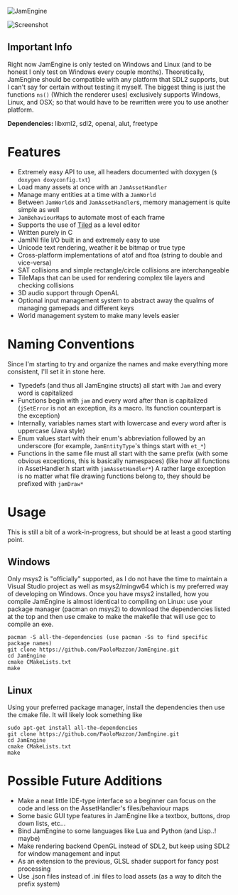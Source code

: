 ![JamEngine](https://i.imgur.com/eF0nArB.png)

![Screenshot](https://i.ibb.co/9q7hrSX/screenshot.png)

Important Info
--------------
Right now JamEngine is only tested on Windows and Linux (and to be
honest I only test on Windows every couple months). Theoretically, JamEngine
should be compatible with any platform that SDL2 supports, but I can't
say for certain without testing it myself. The biggest thing is just
the functions `ns()` (Which the renderer uses) exclusively supports Windows,
Linux, and OSX; so that would have to be rewritten were you to use another
platform.

**Dependencies:** libxml2, sdl2, openal, alut, freetype

Features
========
 - Extremely easy API to use, all headers documented with doxygen (`$ doxygen doxyconfig.txt`)
 - Load many assets at once with an `JamAssetHandler`
 - Manage many entities at a time with a `JamWorld`
 - Between `JamWorld`s and `JamAssetHandler`s, memory management is quite simple as well
 - `JamBehaviourMap`s to automate most of each frame
 - Supports the use of [Tiled](https://www.mapeditor.org/) as a level editor
 - Written purely in C
 - JamINI file I/O built in and extremely easy to use
 - Unicode text rendering, weather it be bitmap or true type
 - Cross-platform implementations of atof and ftoa (string to double and vice-versa)
 - SAT collisions and simple rectangle/circle collisions are interchangeable
 - TileMaps that can be used for rendering complex tile layers and checking collisions
 - 3D audio support through OpenAL
 - Optional input management system to abstract away the qualms of managing gamepads and different keys
 - World management system to make many levels easier

Naming Conventions
==================
Since I'm starting to try and organize the names and make everything more consistent,
I'll set it in stone here.

 + Typedefs (and thus all JamEngine structs) all start with `Jam` and every word is capitalized
 + Functions begin with `jam` and every word after than is capitalized (`jSetError` is not an exception, its a macro. Its function counterpart is the exception)
 + Internally, variables names start with lowercase and every word after is uppercase (Java style)
 + Enum values start with their enum's abbreviation followed by an underscore (for example, `JamEntityType`'s things start with `et_*`)
 + Functions in the same file must all start with the same prefix (with some obvious exceptions, this is basically namespaces) (like how all functions in AssetHandler.h start with `jamAssetHandler*`) A rather large exception is no matter what file drawing functions belong to, they should be prefixed with `jamDraw*`

Usage
=====
This is still a bit of a work-in-progress, but should be at least a good starting point.

Windows
-------
Only msys2 is "officially" supported, as I do not have the time to maintain a Visual Studio project as well as
msys2/mingw64 which is my preferred way of developing on Windows. Once you have msys2 installed, how you compile
JamEngine is almost identical to compiling on Linux: use your package manager (pacman on msys2) to download the
dependencies listed at the top and then use cmake to make the makefile that will use gcc to compile an exe.

    pacman -S all-the-dependencies (use pacman -Ss to find specific package names)
    git clone https://github.com/PaoloMazzon/JamEngine.git
    cd JamEngine
    cmake CMakeLists.txt
    make

Linux
-----
Using your preferred package manager, install the dependencies then use the cmake file. It will likely look
something like

    sudo apt-get install all-the-dependencies
    git clone https://github.com/PaoloMazzon/JamEngine.git
    cd JamEngine
    cmake CMakeLists.txt
    make

Possible Future Additions
=========================

 - Make a neat little IDE-type interface so a beginner can focus on the code and less on the AssetHandler's files/behaviour maps
 - Some basic GUI type features in JamEngine like a textbox, buttons, drop down lists, etc...
 - Bind JamEngine to some languages like Lua and Python (and Lisp..! maybe)
 - Make rendering backend OpenGL instead of SDL2, but keep using SDL2 for window management and input
 - As an extension to the previous, GLSL shader support for fancy post processing 
 - Use .json files instead of .ini files to load assets (as a way to ditch the prefix system)